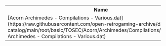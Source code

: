 <table>
<tr><th>Name</th><th>Size</th></tr>
<tr><td>
[Acorn Archimedes - Compilations - Various.dat](https://raw.githubusercontent.com/open-retrogaming-archive/dat-catalog/main/root/basic/TOSEC/Acorn/Archimedes/Compilations/Various/Acorn Archimedes - Compilations - Various.dat)
</td><td>9330</td></tr>
</table>
